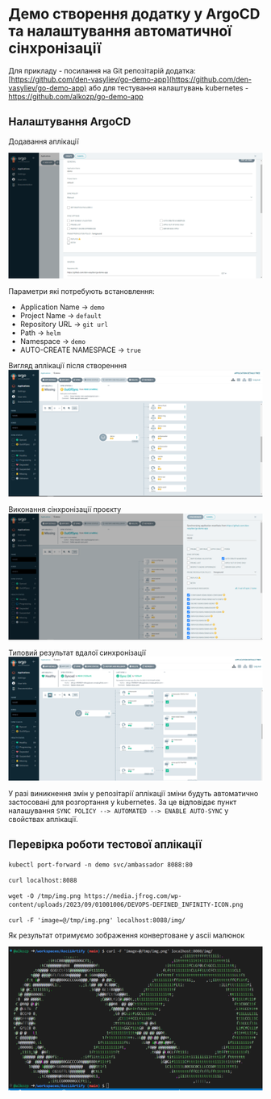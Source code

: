 # Демо створення додатку у ArgoCD та налаштування автоматичної сінхронізації

Для прикладу - посилання на Git репозітарій додатка:[https://github.com/den-vasyliev/go-demo-app](https://github.com/den-vasyliev/go-demo-app) або для тестування налаштувань kubernetes - [https://github.com/alkozp/go-demo-app ](https://github.com/alkozp/go-demo-app ) 

## Налаштування ArgoCD

Додавання аплікації

![Add application](argocd_01.png)

Параметри які потребують встановлення:
* Application Name -> `demo`
* Project Name -> `default`
* Repository URL -> `git url`
* Path -> `helm`
* Namespace -> `demo`
* AUTO-CREATE NAMESPACE -> `true`

Вигляд аплікації після створенння
![result](argocd_02.png)

Виконання сінхронізації проєкту
![sync](argocd_03.png)

Типовий результат вдалої синхронізації
![sync_ok](argocd_06.png)

У разі виникнення змін у репозітарії аплікації зміни будуть автоматично застосовані для розгортання у kubernetes. За це відповідає пункт налашування `SYNC POLICY --> AUTOMATED --> ENABLE AUTO-SYNC` у свойствах аплікації.

## Перевірка роботи тестової аплікації

`kubectl port-forward -n demo svc/ambassador 8088:80`

`curl localhost:8088`

`wget -O /tmp/img.png https://media.jfrog.com/wp-content/uploads/2023/09/01001006/DEVOPS-DEFINED_INFINITY-ICON.png`

`curl -F 'image=@/tmp/img.png' localhost:8088/img/`

Як результат отримуємо зображення конвертоване у ascii малюнок

![test_app](argocd_07.png)
